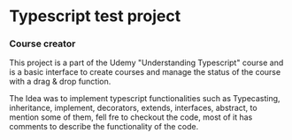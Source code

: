 <h1>Typescript test project</h1>
<h3>Course creator</h3>

This project is a part of the Udemy "Understanding Typescript" course and is a basic interface to create courses and manage the status 
of the course with a drag & drop function. 

The Idea was to implement typescript functionalities such as Typecasting, inheritance, implement, decorators, extends, interfaces, abstract,
to mention some of them, fell fre to checkout the code, most of it has comments to describe the functionality of the code.
